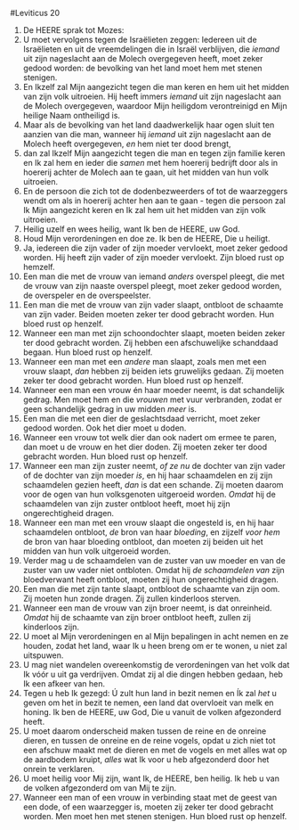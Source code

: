 #Leviticus 20
1. De HEERE sprak tot Mozes:
2. U moet vervolgens tegen de Israëlieten zeggen: Iedereen uit de Israëlieten en uit de vreemdelingen die in Israël verblijven, die *iemand* uit zijn nageslacht aan de Molech overgegeven heeft, moet zeker gedood worden: de bevolking van het land moet hem met stenen stenigen.
3. En Ikzelf zal Mijn aangezicht tegen die man keren en hem uit het midden van zijn volk uitroeien. Hij heeft immers *iemand* uit zijn nageslacht aan de Molech overgegeven, waardoor Mijn heiligdom verontreinigd en Mijn heilige Naam ontheiligd is.
4. Maar als de bevolking van het land daadwerkelijk haar ogen sluit ten aanzien van die man, wanneer hij *iemand* uit zijn nageslacht aan de Molech heeft overgegeven, *en* hem niet ter dood brengt,
5. dan zal Ikzelf Mijn aangezicht tegen die man en tegen zijn familie keren en Ik zal hem en ieder die *samen* met hem hoererij bedrijft door als in hoererij achter de Molech aan te gaan, uit het midden van hun volk uitroeien.
6. En de persoon die zich tot de dodenbezweerders of tot de waarzeggers wendt om als in hoererij achter hen aan te gaan - tegen die persoon zal Ik Mijn aangezicht keren en Ik zal hem uit het midden van zijn volk uitroeien.
7. Heilig uzelf en wees heilig, want Ik ben de HEERE, uw God.
8. Houd Mijn verordeningen en doe ze. Ik ben de HEERE, Die u heiligt.
9. Ja, iedereen die zijn vader of zijn moeder vervloekt, moet zeker gedood worden. Hij heeft zijn vader of zijn moeder vervloekt. Zijn bloed rust op hemzelf.
10. Een man die met de vrouw van iemand *anders* overspel pleegt, die met de vrouw van zijn naaste overspel pleegt, moet zeker gedood worden, de overspeler en de overspeelster.
11. Een man die met de vrouw van zijn vader slaapt, ontbloot de schaamte van zijn vader. Beiden moeten zeker ter dood gebracht worden. Hun bloed rust op henzelf.
12. Wanneer een man met zijn schoondochter slaapt, moeten beiden zeker ter dood gebracht worden. Zij hebben een afschuwelijke schanddaad begaan. Hun bloed rust op henzelf.
13. Wanneer een man met een *andere* man slaapt, zoals men met een vrouw slaapt, *dan* hebben zij beiden iets gruwelijks gedaan. Zij moeten zeker ter dood gebracht worden. Hun bloed rust op henzelf.
14. Wanneer een man een vrouw én haar moeder neemt, is dat schandelijk gedrag. Men moet hem en die *vrouwen* met vuur verbranden, zodat er geen schandelijk gedrag in uw midden *meer* is.
15. Een man die met een dier de geslachtsdaad verricht, moet zeker gedood worden. Ook het dier moet u doden.
16. Wanneer een vrouw tot welk dier dan ook nadert om ermee te paren, dan moet u de vrouw en het dier doden. Zij moeten zeker ter dood gebracht worden. Hun bloed rust op henzelf.
17. Wanneer een man zijn zuster neemt, *of ze nu* de dochter van zijn vader of de dochter van zijn moeder *is*, en hij haar schaamdelen en zij zijn schaamdelen gezien heeft, *dan* is dat een schande. Zij moeten daarom voor de ogen van hun volksgenoten uitgeroeid worden. *Omdat* hij de schaamdelen van zijn zuster ontbloot heeft, moet hij zijn ongerechtigheid dragen.
18. Wanneer een man met een vrouw slaapt die ongesteld is, en hij haar schaamdelen ontbloot, *de* bron van haar *bloeding*, en zijzelf *voor hem* de bron van haar bloeding ontbloot, dan moeten zij beiden uit het midden van hun volk uitgeroeid worden.
19. Verder mag u de schaamdelen van de zuster van uw moeder en van de zuster van uw vader niet ontbloten. Omdat hij *de schaamdelen van* zijn bloedverwant heeft ontbloot, moeten zij hun ongerechtigheid dragen.
20. Een man die met zijn tante slaapt, ontbloot de schaamte van zijn oom. Zij moeten hun zonde dragen. Zij zullen kinderloos sterven.
21. Wanneer een man de vrouw van zijn broer neemt, is dat onreinheid. *Omdat* hij de schaamte van zijn broer ontbloot heeft, zullen zij kinderloos zijn.
22. U moet al Mijn verordeningen en al Mijn bepalingen in acht nemen en ze houden, zodat het land, waar Ik u heen breng om er te wonen, u niet zal uitspuwen.
23. U mag niet wandelen overeenkomstig de verordeningen van het volk dat Ik vóór u uit ga verdrijven. Omdat zij al die dingen hebben gedaan, heb Ik een afkeer van hen.
24. Tegen u heb Ik gezegd: Ú zult hun land in bezit nemen en Ík zal *het* u geven om het in bezit te nemen, een land dat overvloeit van melk en honing. Ik ben de HEERE, uw God, Die u vanuit de volken afgezonderd heeft.
25. U moet daarom onderscheid maken tussen de reine en de onreine dieren, en tussen de onreine en de reine vogels, opdat u zich niet tot een afschuw maakt met de dieren en met de vogels en met alles wat op de aardbodem kruipt, *alles* wat Ik voor u heb afgezonderd door het onrein te verklaren.
26. U moet heilig voor Mij zijn, want Ik, de HEERE, ben heilig. Ik heb u van de volken afgezonderd om van Mij te zijn.
27. Wanneer een man of een vrouw in verbinding staat met de geest van een dode, of een waarzegger is, moeten zij zeker ter dood gebracht worden. Men moet hen met stenen stenigen. Hun bloed rust op henzelf.
